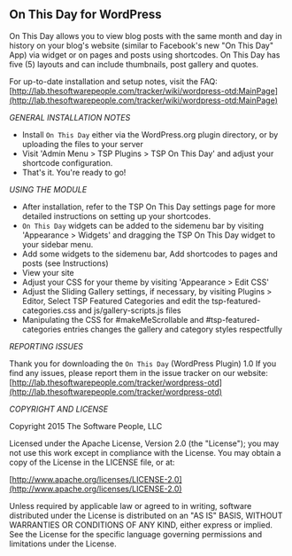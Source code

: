 On This Day for WordPress
-------
On This Day allows you to view blog posts with the same month and day in history on your blog's website (similar to Facebook's new "On This Day" App) via widget or on pages and posts using shortcodes. On This Day has five (5) layouts and can include thumbnails, post gallery and quotes.

For up-to-date installation and setup notes, visit the FAQ:
[http://lab.thesoftwarepeople.com/tracker/wiki/wordpress-otd:MainPage](http://lab.thesoftwarepeople.com/tracker/wiki/wordpress-otd:MainPage)


*GENERAL INSTALLATION NOTES*

- Install `On This Day` either via the WordPress.org plugin directory, or by uploading the files to your server
- Visit 'Admin Menu > TSP Plugins > TSP On This Day' and adjust your shortcode configuration.
- That's it. You're ready to go!

*USING THE MODULE*

- After installation, refer to the TSP On This Day settings page for more detailed instructions on setting up your shortcodes.
- `On This Day` widgets can be added to the sidemenu bar by visiting 'Appearance > Widgets' and dragging the TSP On This Day widget to your sidebar menu.
- Add some widgets to the sidemenu bar, Add shortcodes to pages and posts (see Instructions)
- View your site
- Adjust your CSS for your theme by visiting 'Appearance > Edit CSS'
- Adjust the Sliding Gallery settings, if necessary, by visiting Plugins > Editor, Select TSP Featured Categories and edit the tsp-featured-categories.css and js/gallery-scripts.js files
- Manipulating the CSS for #makeMeScrollable and #tsp-featured-categories entries changes the gallery and category styles respectfully

*REPORTING ISSUES*

Thank you for downloading the `On This Day` (WordPress Plugin) 1.0
If you find any issues, please report them in the issue tracker on our website:
[http://lab.thesoftwarepeople.com/tracker/wordpress-otd](http://lab.thesoftwarepeople.com/tracker/wordpress-otd)

*COPYRIGHT AND LICENSE*

Copyright 2015 The Software People, LLC

Licensed under the Apache License, Version 2.0 (the "License");
you may not use this work except in compliance with the License.
You may obtain a copy of the License in the LICENSE file, or at:

  [http://www.apache.org/licenses/LICENSE-2.0](http://www.apache.org/licenses/LICENSE-2.0)

Unless required by applicable law or agreed to in writing, software
distributed under the License is distributed on an "AS IS" BASIS,
WITHOUT WARRANTIES OR CONDITIONS OF ANY KIND, either express or implied.
See the License for the specific language governing permissions and
limitations under the License.
